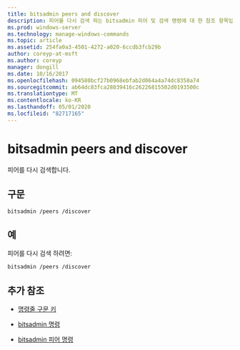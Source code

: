 ```yaml
---
title: bitsadmin peers and discover
description: 피어를 다시 검색 하는 bitsadmin 피어 및 검색 명령에 대 한 참조 항목입니다.
ms.prod: windows-server
ms.technology: manage-windows-commands
ms.topic: article
ms.assetid: 254fa0a3-4501-4272-a020-6ccdb3fcb29b
author: coreyp-at-msft
ms.author: coreyp
manager: dongill
ms.date: 10/16/2017
ms.openlocfilehash: 094580bcf27b0968ebfab2d064a4a74dc8358a74
ms.sourcegitcommit: ab64dc83fca28039416c26226815502d0193500c
ms.translationtype: MT
ms.contentlocale: ko-KR
ms.lasthandoff: 05/01/2020
ms.locfileid: "82717165"
---
```

# <a name="bitsadmin-peers-and-discover"></a>bitsadmin peers and discover

피어를 다시 검색합니다.

## <a name="syntax"></a>구문

```
bitsadmin /peers /discover
```

## <a name="examples"></a>예

피어를 다시 검색 하려면:

```
bitsadmin /peers /discover
```

## <a name="additional-references"></a>추가 참조

- [명령줄 구문 키](command-line-syntax-key.md)

- [bitsadmin 명령](bitsadmin.md)

- [bitsadmin 피어 명령](bitsadmin-peers.md)
